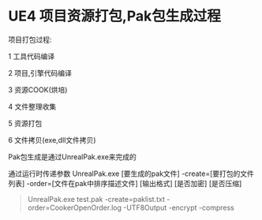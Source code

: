 # UE4 项目资源打包,Pak包生成过程

项目打包过程:

1 工具代码编译

2 项目,引擎代码编译

3 资源COOK(烘培)

4 文件整理收集

5 资源打包

6 文件拷贝(exe,dll文件拷贝)

 

Pak包生成是通过UnrealPak.exe来完成的

通过运行时传递参数 UnrealPak.exe [要生成的pak文件] -create=[要打包的文件列表] -order=[文件在pak中排序描述文件] [输出格式] [是否加密] [是否压缩]

> UnrealPak.exe test.pak -create=paklist.txt -order=CookerOpenOrder.log -UTF8Output -encrypt -compress
